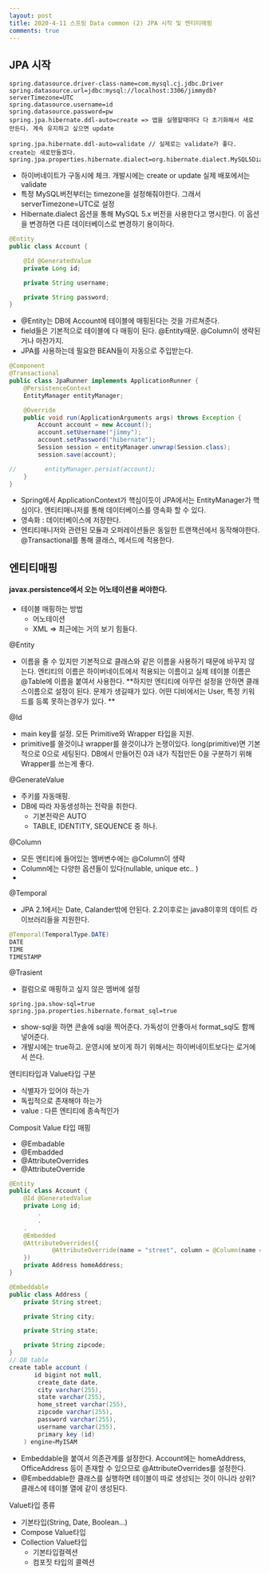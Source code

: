 ```yaml
---
layout: post
title: 2020-4-11 스프링 Data common (2) JPA 시작 및 엔티티매핑
comments: true
---
```

## JPA 시작

```properties
spring.datasource.driver-class-name=com.mysql.cj.jdbc.Driver
spring.datasource.url=jdbc:mysql://localhost:3306/jimmydb?serverTimezone=UTC
spring.datasource.username=id
spring.datasource.password=pw
spring.jpa.hibernate.ddl-auto=create => 앱을 실행할때마다 다 초기화해서 새로 만든다. 계속 유지하고 싶으면 update

spring.jpa.hibernate.ddl-auto=validate // 실제로는 validate가 좋다. create는 새로만들겠다.
spring.jpa.properties.hibernate.dialect=org.hibernate.dialect.MySQL5Dialect
```

- 하이버네이트가 구동시에 체크. 개발시에는 create or update 실제 배포에서는 validate
- 특정 MySQL버전부터는 timezone을 설정해줘야한다. 그래서 serverTimezone=UTC로 설정
- Hibernate.dialect 옵션을 통해 MySQL 5.x 버전을 사용한다고 명시한다. 이 옵션을 변경하면 다른 데이터베이스로 변경하기 용이하다.

```java
@Entity
public class Account {

    @Id @GeneratedValue
    private Long id;

    private String username;

    private String password;
}
```

- @Entity는 DB에 Account에 테이블에 매핑된다는 것을 가르쳐준다.
- field들은 기본적으로 테이블에 다 매핑이 된다. @Entity때문. @Column이 생략된거나 마찬가지.
- JPA를 사용하는데 필요한 BEAN들이 자동으로 주입받는다.

```java
@Component
@Transactional
public class JpaRunner implements ApplicationRunner {
    @PersistenceContext
    EntityManager entityManager;

    @Override
    public void run(ApplicationArguments args) throws Exception {
        Account account = new Account();
        account.setUsername("jimmy");
        account.setPassword("hibernate");
        Session session = entityManager.unwrap(Session.class);
        session.save(account);

//        entityManager.persist(account);
    }
}
```

- Spring에서 ApplicationContext가 핵심이듯이 JPA에서는 EntityManager가 핵심이다. 엔티티매니저를 통해 데이터베이스를 영속화 할 수 있다.
- 영속화 : 데이터베이스에 저장한다.
- 엔티티매니저와 관련된 모듈과 오퍼레이션들은 동일한 트랜잭션에서 동작해야한다. @Transactional를 통해 클래스, 메서드에 적용한다.



## 엔티티매핑

####  javax.persistence에서 오는 어노테이션을 써야한다.



- 테이블 매핑하는 방법
  - 어노테이션
  - XML => 최근에는 거의 보기 힘들다.



@Entity

- 이름을 줄 수 있지만 기본적으로 클래스와 같은 이름을 사용하기 때문에 바꾸지 않는다. 엔티티의 이름은 하이버네이트에서 적용되는 이름이고 실제 테이블 이름은 @Table에 이름을 붙여서 사용한다. **하지만 엔티티에 아무런 설정을 안하면 클래스이름으로 설정이 된다. 문제가 생길때가 있다. 어떤 디비에서는 User, 특정 키워드를 등록 못하는경우가 있다. **



@Id

- main key를 설정. 모든 Primitive와 Wrapper 타입을 지원.
- primitive를 쓸것이냐 wrapper를 쓸것이냐가 논쟁이있다. long(primitive)면 기본적으로 0으로 세팅된다. DB에서 만들어진 0과 내가 직접만든 0을 구분하기 위해 Wrapper를 쓰는게 좋다.



@GenerateValue

- 주키를 자동매핑.
- DB에 따라 자동생성하는 전략을 취한다.
  - 기본전략은 AUTO
  - TABLE, IDENTITY, SEQUENCE 중 하나.



@Column

- 모든 엔티티에 들어있는 멤버변수에는 @Column이 생략
- Column에는 다양한 옵션들이 있다(nullable, unique etc.. )
-

@Temporal

- JPA 2.1에서는 Date, Calander밖에 안된다. 2.2이후로는 java8이후의 데이트 라이브러리들을 지원한다.



```java
@Temporal(TemporalType.DATE)
DATE
TIME
TIMESTAMP
```

@Trasient

- 컬럼으로 매핑하고 싶지 않은 멤버에 설정



```properties
spring.jpa.show-sql=true
spring.jpa.properties.hibernate.format_sql=true
```

- show-sql을 하면 콘솔에 sql을 찍어준다. 가독성이 안좋아서 format_sql도 함께 넣어준다.
- 개발시에는 true하고. 운영시에 보이게 하기 위해서는 하이버네이트보다는 로거에서 쓴다.





엔티티타입과 Value타입 구분

- 식별자가 있어야 하는가
- 독립적으로 존재해야 하는가
- value : 다른 엔티티에 종속적인가



Composit Value 타입 매핑

- @Embadable
- @Embadded
- @AttributeOverrides
- @AttributeOverride

```java
@Entity
public class Account {
    @Id @GeneratedValue
    private Long id;
		.
		.
    .
    @Embedded
    @AttributeOverrides({
            @AttributeOverride(name = "street", column = @Column(name = "home_street"))
    })
    private Address homeAddress;
}

@Embeddable
public class Address {
    private String street;

    private String city;

    private String state;

    private String zipcode;
}
// DB table
create table account (
       id bigint not null,
        create_date date,
        city varchar(255),
        state varchar(255),
        home_street varchar(255),
        zipcode varchar(255),
        password varchar(255),
        username varchar(255),
        primary key (id)
    ) engine=MyISAM
```

- Embeddable을 붙여서 의존관계를 설정한다. Account에는 homeAddress, OfficeAddress 등이 존재할 수 있으므로 @AttributeOverrides를 설정한다.
- @Embeddable한 클래스를 실행하면 테이블이 따로 생성되는 것이 아니라 상위?클래스에 테이블 열에 같이 생성된다.



Value타입 종류

- 기본타입(String, Date, Boolean...)
- Compose Value타입
- Collection Value타입
  - 기본타입컬렉션
  - 컴포짓 타입의 콜렉션
